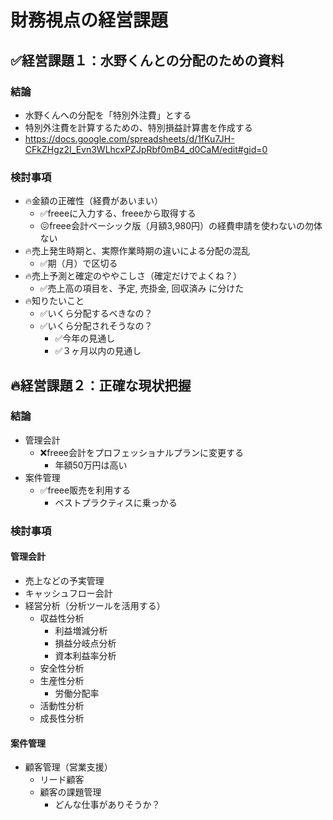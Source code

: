 # 財務視点の経営課題
## ✅経営課題１：水野くんとの分配のための資料
### 結論
- 水野くんへの分配を「特別外注費」とする
- 特別外注費を計算するための、特別損益計算書を作成する
- https://docs.google.com/spreadsheets/d/1fKu7JH-CFkZHgz2I_Evn3WLhcxPZJpRbf0mB4_d0CaM/edit#gid=0

### 検討事項
- 🔥金額の正確性（経費があいまい）
  - ✅freeeに入力する、freeeから取得する
  - 😖freee会計ベーシック版（月額3,980円）の経費申請を使わないの勿体ない
- 🔥売上発生時期と、実際作業時期の違いによる分配の混乱
  - ✅期（月）で区切る
- 🔥売上予測と確定のややこしさ（確定だけでよくね？）
  - ✅売上高の項目を、予定, 売掛金, 回収済み に分けた
- 🔥知りたいこと
  - ✅いくら分配するべきなの？
  - ✅いくら分配されそうなの？
    - ✅今年の見通し
    - ✅３ヶ月以内の見通し

## 🔥経営課題２：正確な現状把握
### 結論
- 管理会計
  - ❌freee会計をプロフェッショナルプランに変更する
    - 年額50万円は高い
- 案件管理
  - ✅freee販売を利用する
    - ベストプラクティスに乗っかる
### 検討事項
#### 管理会計
- 売上などの予実管理
- キャッシュフロー会計
- 経営分析（分析ツールを活用する）
  - 収益性分析
    - 利益増減分析
    - 損益分岐点分析
    - 資本利益率分析
  - 安全性分析
  - 生産性分析
    - 労働分配率
  - 活動性分析
  - 成長性分析

#### 案件管理
- 顧客管理（営業支援）
  - リード顧客
  - 顧客の課題管理
    - どんな仕事がありそうか？